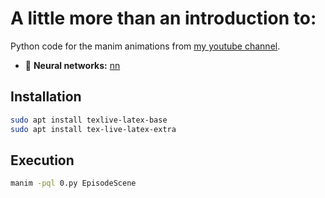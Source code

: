 # A little more than an introduction to:

Python code for the manim animations from [my youtube channel](https://www.youtube.com/channel/UCze6YPZo6gzj-Nup2P59KUA).

- 🤖 **Neural networks:** [nn](https://github.com/JonathanWoollett-Light/a-little-more-than-an-introduction/blob/master/nn)


## Installation

```bash
sudo apt install texlive-latex-base
sudo apt install tex-live-latex-extra
```

## Execution

```bash
manim -pql 0.py EpisodeScene
```